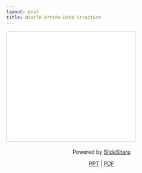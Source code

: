 ```yaml
---
layout: post
title: Oracle B*tree Data Structure
---
```


<iframe src="//www.slideshare.net/slideshow/embed_code/key/iEJfDWUg8hsmb6" width="340" height="290" frameborder="0" marginwidth="0" marginheight="0" scrolling="no" style="border:1px solid #CCC; border-width:1px; margin-bottom:5px; max-width: 100%;" allowfullscreen> </iframe>


<div style="margin-bottom:5px; text-align:center">

 <p>Powered by  <a href="//www.slideshare.net/Jongwon_/oracle-btree" title="Oracle B*tree" target="_blank">SlideShare</a></p>

 <p>
 <a href="//lastone9182.github.io/reveal.js/btree.html">PPT</a> |
 <a href="/file/btree.pdf" download>PDF</a>
 </p>

</div>
